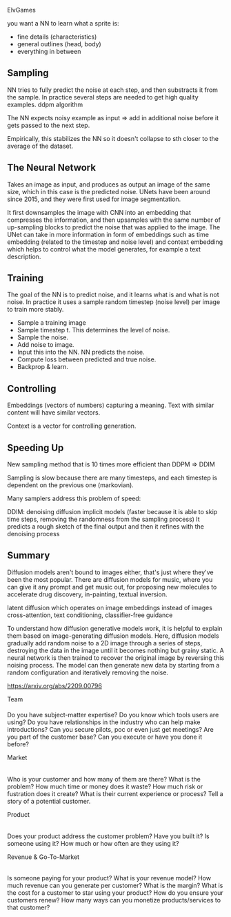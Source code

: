ElvGames

you want a NN to learn what a sprite is:
- fine details (characteristics)
- general outlines (head, body)
- everything in between


Sampling
--------
NN tries to fully predict the noise at each step, and then substracts it from the sample. In practice several steps are needed to get high quality examples. 
ddpm algorithm

The NN expects noisy example as input => add in additional noise before it gets passed to the next step.

Empirically, this stabilizes the NN so it doesn't collapse to sth closer to the average of the dataset.

The Neural Network
------------------
Takes an image as input, and produces as output an image of the same size, which in this case is the predicted noise. UNets have been around since 2015, and they were first used for image segmentation.

It first downsamples the image with CNN into an embedding that compresses the information, and then upsamples with the same number of up-sampling blocks to predict the noise that was applied to the image.
The UNet can take in more information in form of embeddings such as time embedding (related to the timestep and noise level) and context embedding which helps to control what the model generates, for example a text description.

Training
--------
The goal of the NN is to predict noise, and it learns what is and what is not noise. In practice it uses a sample random timestep (noise level) per image to train more stably.

- Sample a training image
- Sample timestep t. This determines the level of noise.
- Sample the noise.
- Add noise to image.
- Input this into the NN. NN predicts the noise.
- Compute loss between predicted and true noise.
- Backprop & learn.

Controlling
-----------
Embeddings (vectors of numbers) capturing a meaning.
Text with similar content will have similar vectors.

Context is a vector for controlling generation.

Speeding Up
-----------
New sampling method that is 10 times more efficient than DDPM => DDIM

Sampling is slow because there are many timesteps, and each timestep is dependent on the previous one (markovian). 

Many samplers address this problem of speed:

DDIM: denoising diffusion implicit models (faster because it is able to skip time steps, removing the randomness from the sampling process) It predicts a rough sketch of the final output and then it refines with the denoising process

Summary
-------
Diffusion models aren't bound to images either, that's just where they've been the most popular. There are diffusion models for music, where you can give it any prompt and get music out, for proposing new molecules to accelerate drug discovery, in-painting, textual inversion. 
 
latent diffusion which operates on image embeddings instead of images
cross-attention, text conditioning, classifier-free guidance



To understand how diffusion generative models work, it is helpful to explain them based on image-generating diffusion models. Here, diffusion models gradually add random noise to a 2D image through a series of steps, destroying the data in the image until it becomes nothing but grainy static. A neural network is then trained to recover the original image by reversing this noising process. The model can then generate new data by starting from a random configuration and iteratively removing the noise.

https://arxiv.org/abs/2209.00796 

Team
####
Do you have subject-matter expertise? Do you know which tools users are using?
Do you have relationships in the industry who can help make introductions?
Can you secure pilots, poc or even just get meetings?
Are you part of the customer base?
Can you execute or have you done it before? 


Market
######
Who is your customer and how many of them are there?
What is the problem? How much time or money does it waste? How much risk or fustration does it create? What is their current experience or process? Tell a story of a potential customer.


Product
######
Does your product address the customer problem?
Have you built it? Is someone using it?
How much or how often are they using it?


Revenue & Go-To-Market
######
Is someone paying for your product?
What is your revenue model?
How much revenue can you generate per customer?
What is the margin?
What is the cost for a customer to star using your product?
How do you ensure your customers renew?
How many ways can you monetize products/services to that customer?
